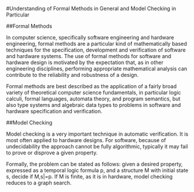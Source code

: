 #Understanding of Formal Methods in General and Model Checking in Particular

##Formal Methods

In computer science, specifically software engineering and hardware engineering, formal methods are a particular kind of mathematically based techniques for the specification, development and verification of software and hardware systems. The use of formal methods for software and hardware design is motivated by the expectation that, as in other engineering disciplines, performing appropriate mathematical analysis can contribute to the reliability and robustness of a design.

Formal methods are best described as the application of a fairly broad variety of theoretical computer science fundamentals, in particular logic calculi, formal languages, automata theory, and program semantics, but also type systems and algebraic data types to problems in software and hardware specification and verification.


##Model Checking

Model checking is a very important technique in automatic verification. It is most often applied to hardware designs. For software, because of undecidability the approach cannot be fully algorithmic, typically it may fail to prove or disprove a given property.

Formally, the problem can be stated as follows: given a desired property, expressed as a temporal logic formula p, and a structure M with initial state s, decide if M,s|=p. If M is finite, as it is in hardware, model checking reduces to a graph search.
